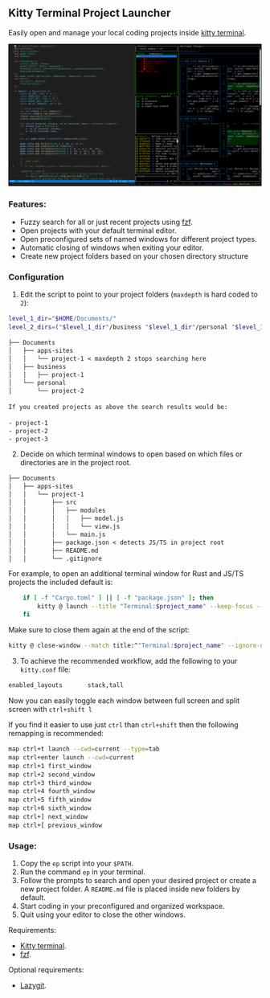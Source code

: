 ## Kitty Terminal Project Launcher

Easily open and manage your local coding projects inside
[kitty terminal](https://github.com/kovidgoyal/kitty).

![Screenshot](./screenshot.png)

### Features:

- Fuzzy search for all or just recent projects using
  [fzf](https://github.com/junegunn/fzf).
- Open projects with your default terminal editor.
- Open preconfigured sets of named windows for different project types.
- Automatic closing of windows when exiting your editor.
- Create new project folders based on your chosen directory structure

### Configuration

1. Edit the script to point to your project folders (`maxdepth` is hard coded to
   `2`):

```sh
level_1_dir="$HOME/Documents/"
level_2_dirs=("$level_1_dir"/business "$level_1_dir"/personal "$level_1_dir"/apps-sites)
```

```
├── Documents
│   ├── apps-sites
│   │   └── project-1 < maxdepth 2 stops searching here
│   ├── business
│   │   ├── project-1
│   └── personal
│       └── project-2

If you created projects as above the search results would be:

- project-1
- project-2
- project-3
```

2. Decide on which terminal windows to open based on which files or directories
   are in the project root.

```
├── Documents
│   ├── apps-sites
│   │   └── project-1
│   │       ├── src
│   │       │   ├── modules
│   │       │   │   ├── model.js
│   │       │   │   └── view.js
│   │       │   └── main.js
│   │       ├── package.json < detects JS/TS in project root
│   │       ├── README.md
│   │       └── .gitignore
```

For example, to open an additional terminal window for Rust and JS/TS projects
the included default is:

```sh
    if [ -f "Cargo.toml" ] || [ -f "package.json" ]; then
        kitty @ launch --title "Terminal:$project_name" --keep-focus --cwd="$selected_dir"
    fi
```

Make sure to close them again at the end of the script:

```sh
kitty @ close-window --match title:^"Terminal:$project_name" --ignore-no-match
```

3. To achieve the recommended workflow, add the following to your `kitty.conf`
   file:

```sh
enabled_layouts       stack,tall
```

Now you can easily toggle each window between full screen and split screen with
`ctrl+shift l`

If you find it easier to use just `ctrl` than `ctrl+shift` then the following
remapping is recommended:

```sh
map ctrl+t launch --cwd=current --type=tab
map ctrl+enter launch --cwd=current
map ctrl+1 first_window
map ctrl+2 second_window
map ctrl+3 third_window
map ctrl+4 fourth_window
map ctrl+5 fifth_window
map ctrl+6 sixth_window
map ctrl+] next_window
map ctrl+[ previous_window
```

### Usage:

1. Copy the `ep` script into your `$PATH`.
2. Run the command `ep` in your terminal.
3. Follow the prompts to search and open your desired project or create a new
   project folder. A `README.md` file is placed inside new folders by default.
4. Start coding in your preconfigured and organized workspace.
5. Quit using your editor to close the other windows.

Requirements:

- [Kitty terminal](https://github.com/kovidgoyal/kitty).
- [fzf](https://github.com/junegunn/fzf).

Optional requirements:

- [Lazygit](https://github.com/jesseduffield/lazygit).
